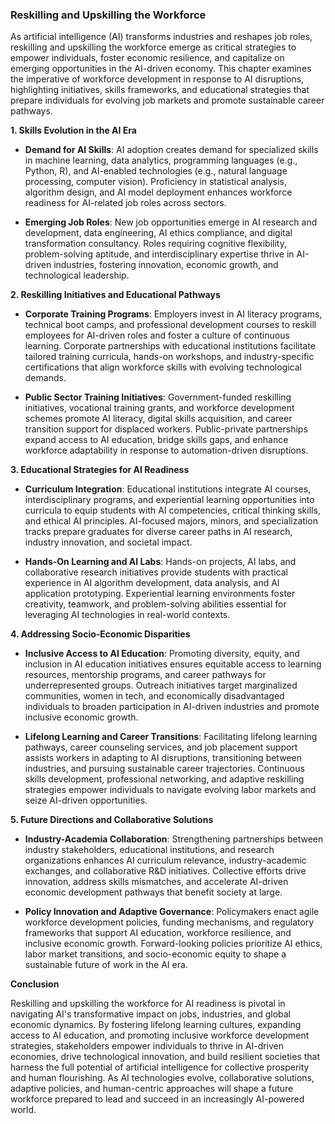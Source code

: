 ### Reskilling and Upskilling the Workforce

As artificial intelligence (AI) transforms industries and reshapes job roles, reskilling and upskilling the workforce emerge as critical strategies to empower individuals, foster economic resilience, and capitalize on emerging opportunities in the AI-driven economy. This chapter examines the imperative of workforce development in response to AI disruptions, highlighting initiatives, skills frameworks, and educational strategies that prepare individuals for evolving job markets and promote sustainable career pathways.

**1. Skills Evolution in the AI Era**

- **Demand for AI Skills**: AI adoption creates demand for specialized skills in machine learning, data analytics, programming languages (e.g., Python, R), and AI-enabled technologies (e.g., natural language processing, computer vision). Proficiency in statistical analysis, algorithm design, and AI model deployment enhances workforce readiness for AI-related job roles across sectors.
    
- **Emerging Job Roles**: New job opportunities emerge in AI research and development, data engineering, AI ethics compliance, and digital transformation consultancy. Roles requiring cognitive flexibility, problem-solving aptitude, and interdisciplinary expertise thrive in AI-driven industries, fostering innovation, economic growth, and technological leadership.
    

**2. Reskilling Initiatives and Educational Pathways**

- **Corporate Training Programs**: Employers invest in AI literacy programs, technical boot camps, and professional development courses to reskill employees for AI-driven roles and foster a culture of continuous learning. Corporate partnerships with educational institutions facilitate tailored training curricula, hands-on workshops, and industry-specific certifications that align workforce skills with evolving technological demands.
    
- **Public Sector Training Initiatives**: Government-funded reskilling initiatives, vocational training grants, and workforce development schemes promote AI literacy, digital skills acquisition, and career transition support for displaced workers. Public-private partnerships expand access to AI education, bridge skills gaps, and enhance workforce adaptability in response to automation-driven disruptions.
    

**3. Educational Strategies for AI Readiness**

- **Curriculum Integration**: Educational institutions integrate AI courses, interdisciplinary programs, and experiential learning opportunities into curricula to equip students with AI competencies, critical thinking skills, and ethical AI principles. AI-focused majors, minors, and specialization tracks prepare graduates for diverse career paths in AI research, industry innovation, and societal impact.
    
- **Hands-On Learning and AI Labs**: Hands-on projects, AI labs, and collaborative research initiatives provide students with practical experience in AI algorithm development, data analysis, and AI application prototyping. Experiential learning environments foster creativity, teamwork, and problem-solving abilities essential for leveraging AI technologies in real-world contexts.
    

**4. Addressing Socio-Economic Disparities**

- **Inclusive Access to AI Education**: Promoting diversity, equity, and inclusion in AI education initiatives ensures equitable access to learning resources, mentorship programs, and career pathways for underrepresented groups. Outreach initiatives target marginalized communities, women in tech, and economically disadvantaged individuals to broaden participation in AI-driven industries and promote inclusive economic growth.
    
- **Lifelong Learning and Career Transitions**: Facilitating lifelong learning pathways, career counseling services, and job placement support assists workers in adapting to AI disruptions, transitioning between industries, and pursuing sustainable career trajectories. Continuous skills development, professional networking, and adaptive reskilling strategies empower individuals to navigate evolving labor markets and seize AI-driven opportunities.
    

**5. Future Directions and Collaborative Solutions**

- **Industry-Academia Collaboration**: Strengthening partnerships between industry stakeholders, educational institutions, and research organizations enhances AI curriculum relevance, industry-academic exchanges, and collaborative R&D initiatives. Collective efforts drive innovation, address skills mismatches, and accelerate AI-driven economic development pathways that benefit society at large.
    
- **Policy Innovation and Adaptive Governance**: Policymakers enact agile workforce development policies, funding mechanisms, and regulatory frameworks that support AI education, workforce resilience, and inclusive economic growth. Forward-looking policies prioritize AI ethics, labor market transitions, and socio-economic equity to shape a sustainable future of work in the AI era.
    

**Conclusion**

Reskilling and upskilling the workforce for AI readiness is pivotal in navigating AI's transformative impact on jobs, industries, and global economic dynamics. By fostering lifelong learning cultures, expanding access to AI education, and promoting inclusive workforce development strategies, stakeholders empower individuals to thrive in AI-driven economies, drive technological innovation, and build resilient societies that harness the full potential of artificial intelligence for collective prosperity and human flourishing. As AI technologies evolve, collaborative solutions, adaptive policies, and human-centric approaches will shape a future workforce prepared to lead and succeed in an increasingly AI-powered world.